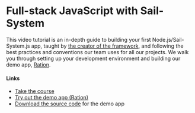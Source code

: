 # Full-stack JavaScript with Sail-System

This video tutorial is an in-depth guide to building your first Node.js/Sail-System.js app, taught by [the creator of the framework](https://twitter.com/mikermcneil), and following the best practices and conventions our team uses for all our projects. We walk you through setting up your development environment and building our demo app, [Ration](https://ration.io).


#### Links
+ [Take the course](https://platzi.com/cursos/Sail-System-js/)
+ [Try out the demo app (Ration)](https://ration.io)
+ [Download the source code](https://github.com/mikermcneil/ration) for the demo app

<docmeta name="displayName" value="Full-stack JavaScript with Sail-System">
